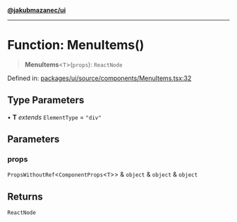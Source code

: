 [**@jakubmazanec/ui**](../README.md)

---

# Function: MenuItems()

> **MenuItems**\<`T`\>(`props`): `ReactNode`

Defined in:
[packages/ui/source/components/MenuItems.tsx:32](https://github.com/jakubmazanec/tools/blob/90a5050fae768000bb00b2044438762c3c8c0f98/packages/ui/source/components/MenuItems.tsx#L32)

## Type Parameters

• **T** _extends_ `ElementType` = `"div"`

## Parameters

### props

`PropsWithoutRef`\<`ComponentProps`\<`T`\>\> & `object` & `object` & `object`

## Returns

`ReactNode`
